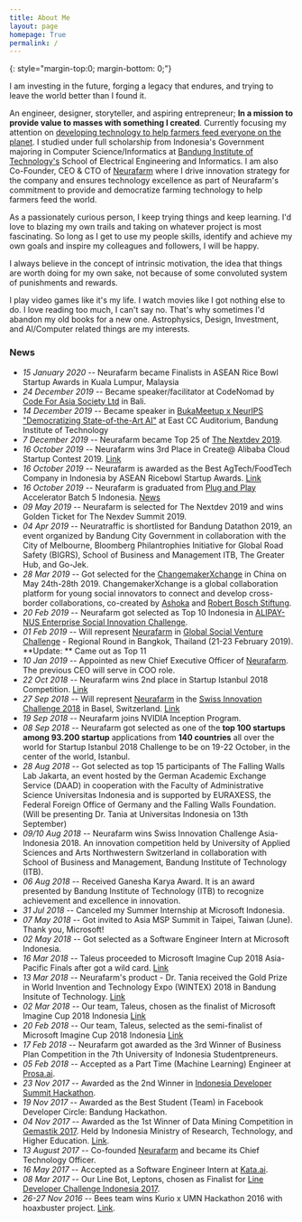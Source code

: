 ```yaml
---
title: About Me
layout: page
homepage: True
permalink: /
---
```


{: style="margin-top:0; margin-bottom: 0;"}

I am investing in the future, forging a legacy that endures, and trying to leave the world better than I found it.

An engineer, designer, storyteller, and aspiring entrepreneur; **In a mission to provide value to masses with something I created**. Currently focusing my attention on [developing technology to help farmers feed everyone on the planet](http://neurafarm.com/). I studied under full scholarship from Indonesia's Government majoring in Computer Science/Informatics at [Bandung Institute of Technology's][1] School of Electrical Engineering and Informatics. I am also Co-Founder, CEO & CTO of [Neurafarm](http://neurafarm.com/) where I drive innovation strategy for the company and ensures technology excellence as part of Neurafarm's commitment to provide and democratize farming technology to help farmers feed the world.

As a passionately curious person, I keep trying things and keep learning. I'd love to blazing my own trails and taking on whatever project is most fascinating. So long as I get to use my people skills, identify and achieve my own goals and inspire my colleagues and followers, I will be happy.

I always believe in the concept of intrinsic motivation, the idea that things are worth doing for my own sake, not because of some convoluted system of punishments and rewards.

I play video games like it's my life. I watch movies like I got nothing else to do. I love reading too much, I can't say no. That's why sometimes I'd abandon my old books for a new one. Astrophysics, Design, Investment, and AI/Computer related things are my interests. 

### News

* *15 January 2020* -- Neurafarm became Finalists in ASEAN Rice Bowl Startup Awards in Kuala Lumpur, Malaysia
* *24 December 2019* -- Became speaker/facilitator at CodeNomad by [Code For Asia Society Ltd](https://codefor.asia/) in Bali.
* *14 December 2019* -- Became speaker in [BukaMeetup x NeurIPS "Democratizing State-of-the-Art AI"](https://www.eventbrite.com/e/bukameetup-x-neurips-tickets-80823740985#) at East CC Auditorium, Bandung Institute of Technology 
* *7 December 2019* -- Neurafarm became Top 25 of [The Nextdev 2019](https://summit.thenextdev.id/talent-scouting).
* *16 October 2019* -- Neurafarm wins 3rd Place in Create@ Alibaba Cloud Startup Contest 2019. [Link](https://www.instagram.com/p/B3wWl3WgETX/?utm_source=ig_web_options_share_sheet)
* *16 October 2019* -- Neurafarm is awarded as the Best AgTech/FoodTech Company in Indonesia by ASEAN Ricebowl Startup Awards. [Link](https://web.facebook.com/ricebowlawards/photos/a.2083431491758680/2083431938425302/?type=3&theater)
* *16 October 2019* -- Neurafarm is graduated from [Plug and Play](https://www.plugandplaytechcenter.com/indonesia/) Accelerator Batch 5 Indonesia. [News](https://id.techinasia.com/akselerator-plug-and-play-indonesia-batch-kelima)
* *09 May 2019* -- Neurafarm is selected for The Nextdev 2019 and wins Golden Ticket for The Nexdev Summit 2019.
* *04 Apr 2019* -- Neuratraffic is shortlisted for Bandung Datathon 2019, an event organized by Bandung City Government in collaboration with the City of Melbourne, Bloomberg Philantrophies Initiative for Global Road Safety (BIGRS), School of Business and Management ITB, The Greater Hub, and Go-Jek. 
* *28 Mar 2019* -- Got selected for the [ChangemakerXchange](http://changemakerxchange.com/) in China on May 24th-28th 2019. ChangemakerXchange is a global collaboration platform for young social innovators to connect and develop cross-border collaborations, co-created by [Ashoka](https://www.ashoka.org/en-ID) and [Robert Bosch Stiftung](https://www.bosch-stiftung.de/en).
* *20 Feb 2019* -- Neurafarm got selected as Top 10 Indonesia in [ALIPAY-NUS Enterprise Social Innovation Challenge](https://alipaynusseachallenge.com/).
* *01 Feb 2019* -- Will represent [Neurafarm](http://neurafarm.com) in [Global Social Venture Challenge](https://gsvc.org/) - Regional Round in Bangkok, Thailand (21-23 February 2019). **Update: ** Came out as Top 11 
* *10 Jan 2019* -- Appointed as new Chief Executive Officer of [Neurafarm](http://neurafarm.com/). The previous CEO will serve in COO role.
* *22 Oct 2018* -- Neurafarm wins 2nd place in Startup Istanbul 2018 Competition. [Link](http://www.startupist.com/2018/10/startup-istanbul-challenge-2018-marked-by-women/)
* *27 Sep 2018* -- Will represent [Neurafarm](http://neurafarm.com) in the [Swiss Innovation Challenge 2018](https://www.fhnw.ch/en/about-fhnw/swiss-challenge-entrepreneurs-programme/swiss-innovation-challenge) in Basel, Switzerland. [Link](http://www.sbm.itb.ac.id/id/the-swiss-innovation-challenge-asia-indonesia-2018.html)
* *19 Sep 2018* -- Neurafarm joins NVIDIA Inception Program.
* *08 Sep 2018* -- Neurafarm got selected as one of the **top 100 startups among 93.200 startup** applications from **140 countries** all over the world for Startup Istanbul 2018 Challenge to be on 19-22 October, in the center of the world, Istanbul.
* *28 Aug 2018* -- Got selected as top 15 participants of The Falling Walls Lab Jakarta, an event hosted by the German Academic Exchange Service (DAAD) in cooperation with the Faculty of Administrative Science Universitas Indonesia and is supported by EURAXESS, the Federal Foreign Office of Germany and the Falling Walls Foundation. (Will be presenting Dr. Tania at Universitas Indonesia on 13th September)
* *09/10 Aug 2018* -- Neurafarm wins Swiss Innovation Challenge Asia-Indonesia 2018. An innovation competition held by University of Applied Sciences and Arts Northwestern Switzerland in collaboration with School of Business and Management, Bandung Institute of Technology (ITB).
* *06 Aug 2018* -- Received Ganesha Karya Award. It is an award presented by Bandung Institute of Technology (ITB) to recognize achievement and excellence in innovation.
* *31 Jul 2018* -- Canceled my Summer Internship at Microsoft Indonesia.
* *07 May 2018* -- Got invited to Asia MSP Summit in Taipei, Taiwan (June). Thank you, Microsoft!
* *02 May 2018* -- Got selected as a Software Engineer Intern at Microsoft Indonesia.
* *16 Mar 2018* -- Taleus proceeded to Microsoft Imagine Cup 2018 Asia-Pacific Finals after got a wild card. [Link](https://news.microsoft.com/apac/2018/04/02/meet-the-imagine-cup-2018-asia-pacific-regional-finalists/)  
* *13 Mar 2018* -- Neurafarm's product - Dr. Tania received the Gold Prize in World Invention and Technology  Expo (WINTEX) 2018 in Bandung Insitute of Technology. [Link](https://kemahasiswaan.itb.ac.id/welcome/tampil_berita/242/dr-tania-solusi-penyakit-tanaman) 
* *02 Mar 2018* -- Our team, Taleus, chosen as the finalist of Microsoft Imagine Cup 2018 Indonesia [Link](https://imagine.microsoft.com/en-us/Country/ID)
* *20 Feb 2018* -- Our team, Taleus, selected as the semi-finalist of Microsoft Imagine Cup 2018 Indonesia [Link](https://imagine.microsoft.com/en-us/Country/ID)
* *17 Feb 2018* -- Neurafarm got awarded as the 3rd Winner of Business Plan Competition in the 7th University of Indonesia Studentpreneurs.
* *05 Feb 2018* -- Accepted as a Part Time (Machine Learning) Engineer at [Prosa.ai](https://prosa.ai/).
* *23 Nov 2017* -- Awarded as the 2nd Winner in [Indonesia Developer Summit Hackathon](https://www.codepolitan.com/keseruan-dalam-indonesia-developer-summit-5a28d4b386c02).
* *19 Nov 2017* -- Awarded as the Best Student (Team) in Facebook Developer Circle: Bandung Hackathon.
* *04 Nov 2017* -- Awarded as the 1st Winner of Data Mining Competition in [Gemastik 2017](https://gemastik.ui.ac.id). Held by Indonesia Ministry of Research, Technology, and Higher Education. [Link](https://www.ristekdikti.go.id/itb-berhasil-raih-peringkat-2-pada-ajang-gemastik-2017/).
* *13 August 2017* -- Co-founded [Neurafarm](http://neurafarm.com) and became its Chief Technology Officer.
* *16 May 2017* -- Accepted as a Software Engineer Intern at  [Kata.ai](http://kata.ai).
* *08 Mar 2017* -- Our Line Bot, Leptons, chosen as Finalist for [Line Developer Challenge Indonesia 2017]( http://at-blog.line.me/id/archives/DevChallengeWinners.html).   
* *26-27 Nov 2016* -- Bees team wins Kurio x UMN Hackathon 2016 with hoaxbuster project. [Link](https://toolbox.kurio.co.id/kurio-x-umn-hackathon-2016-ajang-adu-sakti-pelajar-engineer-23ccd72b897e).

[1]: http://www.itb.ac.id/
